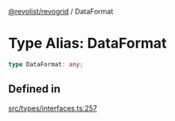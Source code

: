[@revolist/revogrid](README.md) / DataFormat

# Type Alias: DataFormat

```ts
type DataFormat: any;
```

## Defined in

[src/types/interfaces.ts:257](https://github.com/revolist/revogrid/blob/aad859c5867a15f34f8919817adea85dcff4ee63/src/types/interfaces.ts#L257)
